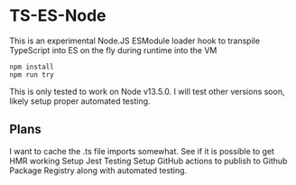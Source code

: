 # TS-ES-Node

This is an experimental Node.JS ESModule loader hook to transpile TypeScript into ES on the fly during runtime into the VM

```
npm install
npm run try
```

This is only tested to work on Node v13.5.0. I will test other versions soon, likely setup proper automated testing.

## Plans

I want to cache the .ts file imports somewhat.
See if it is possible to get HMR working
Setup Jest Testing
Setup GitHub actions to publish to Github Package Registry along with automated testing.
